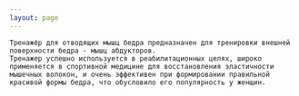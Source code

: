 ```yaml
---
layout: page
---
```


  
    Тренажёр для отводящих мышц бедра предназначен для тренировки внешней поверхности бедра - мышц абдукторов.
    Тренажер успешно используется в реабилитационных целях, широко применяется в спортивной медицине для восстановления эластичности мышечных волокон, и очень эффективен при формировании правильной красивой формы бедра, что обусловило его популярность у женщин.
